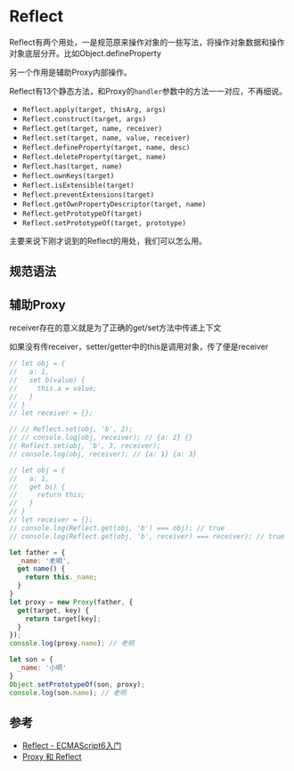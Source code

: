 # Reflect

Reflect有两个用处，一是规范原来操作对象的一些写法，将操作对象数据和操作对象底层分开。比如Object.defineProperty

另一个作用是辅助Proxy内部操作。

Reflect有13个静态方法，和Proxy的`handler`参数中的方法一一对应，不再细说。
* `Reflect.apply(target, thisArg, args)`
* `Reflect.construct(target, args)`
* `Reflect.get(target, name, receiver)`
* `Reflect.set(target, name, value, receiver)`
* `Reflect.defineProperty(target, name, desc)`
* `Reflect.deleteProperty(target, name)`
* `Reflect.has(target, name)`
* `Reflect.ownKeys(target)`
* `Reflect.isExtensible(target)`
* `Reflect.preventExtensions(target)`
* `Reflect.getOwnPropertyDescriptor(target, name)`
* `Reflect.getPrototypeOf(target)`
* `Reflect.setPrototypeOf(target, prototype)`

主要来说下刚才说到的Reflect的用处，我们可以怎么用。

## 规范语法

## 辅助Proxy
receiver存在的意义就是为了正确的get/set方法中传递上下文

如果没有传receiver，setter/getter中的this是调用对象，传了便是receiver
```javascript
// let obj = {
//   a: 1,
//   set b(value) {
//     this.a = value;
//   }
// }
// let receiver = {};

// // Reflect.set(obj, 'b', 2);
// // console.log(obj, receiver); // {a: 2} {}
// Reflect.set(obj, 'b', 3, receiver);
// console.log(obj, receiver); // {a: 1} {a: 3}

// let obj = {
//   a: 1,
//   get b() {
//     return this;
//   }
// }
// let receiver = {};
// console.log(Reflect.get(obj, 'b') === obj); // true
// console.log(Reflect.get(obj, 'b', receiver) === receiver); // true
```

```javascript
let father = {
  _name: '老明',
  get name() {
    return this._name;
  }
}
let proxy = new Proxy(father, {
  get(target, key) {
    return target[key];
  }
});
console.log(proxy.name); // 老明

let son = {
  _name: '小明'
}
Object.setPrototypeOf(son, proxy);
console.log(son.name); // 老明
```

## 参考
* [Reflect - ECMAScript6入门](https://es6.ruanyifeng.com/#docs/reflect)
* [Proxy 和 Reflect](https://juejin.cn/post/6844904090116292616#heading-13)